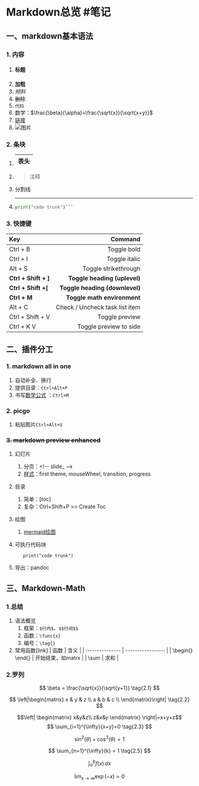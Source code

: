 # Markdown总览 #笔记

## 一、markdown基本语法

### 1. 内容

   1. #### 标题
   2. **加粗**
   3. *倾斜*
   4. ~~删除~~
   5. `代码`
   6. 数学：$\frac{\beta}{\alpha}=\frac{\sqrt{x}}{\sqrt{x+y}}$
   7. [链接](test.md)
   8. ![图片]()

<!-- slide_ -->
### 2. 条块

   1. |表头|
      |:--|
   2. > 注释
   3. 分割线

        ---
   4. ```python
      print("code trunk")```

### 3. 快捷键

   Key|Command
   :--|--:
   Ctrl + B|Toggle bold
   Ctrl + I|Toggle italic
   Alt + S|Toggle strikethrough
   **Ctrl + Shift + ]**|**Toggle heading (uplevel)**
   **Ctrl + Shift +\[**| **Toggle heading (downlevel)**
   **Ctrl + M**|**Toggle math environment**
   Alt + C|Check / Uncheck task list item
   Ctrl + Shift + V|Toggle preview
   Ctrl + K V|Toggle preview to side

## 二、插件分工

### 1. markdown all in one

1. 自动补全、换行
2. 提供目录：`Ctrl+Alt+P`
3. 书写[数学公式](#四markdown-math) ：`Ctrl+M`

### 2. picgo

1. 粘贴图片`Ctrl+Alt+U`

### ~~3. markdown preview enhanced~~

1. 幻灯片
   1. 分页：\<!-- slide_ -->
   2. [样式](实例/PPT.md)：first theme, mouseWheel, transition, progress
2. 目录
   1. 简单：[toc]
   2. 复杂：Ctrl+Shift+P >> Create Toc
3. 绘图
   1. [mermaid绘图](实例/mermaid.md)
4. 可执行代码块

   ```python{cmd=true}
      print("code trunk")
   ```

5. 导出：pandoc

## 三、Markdown-Math

### 1.总结

1. 语法概览
   1. 框架：`$行内$`、`$$行间$$`
   2. 函数：`\func{x}`
   3. 编号：`\tag{}`
2. 常用函数[link]
    | 函数            |              含义 |
    | :-------------- | ----------------: |
    | \begin{} \end{} | 开始结束，如matrx |
    | \sum            |              求和 |

### 2.罗列

$$ \beta = \frac{\sqrt{x}}{\sqrt{y+1}} \tag{2.1} $$

$$ \left|\begin{matrix}
    x & y & z \\
    a & b & c \\
    \end{matrix}\right| \tag{2.2} $$

$$\left|
	\begin{matrix}
		x&y&z\\
		z&x&y
	\end{matrix}
\right|=x+y+z$$
$$ \sum_{i=1}^{\infty}{x+y}=0 \tag{2.3} $$

$$ \sin^2(\theta) + \cos^2(\theta) = 1 \tag{2.4} $$

$$ \sum_{n=1}^{\infty}{k} = 1 \tag{2.5} $$

$$ \int_a^bf(x)\,dx \tag{2.6} $$

$$ \lim_{x\to\infty}\exp(-x) = 0 \tag{2.7} $$